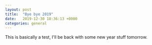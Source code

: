 ```yaml
---
layout: post
title:  "Bye bye 2019"
date:   2019-12-30 18:36:13 +0000
categories: general
---
```

This is basically a test, I'll be back with some new year stuff tomorrow.